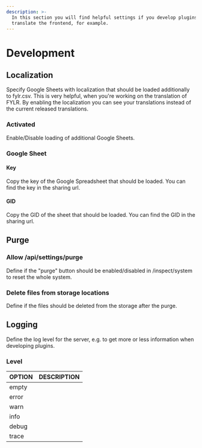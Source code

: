 ```yaml
---
description: >-
  In this section you will find helpful settings if you develop plugins or
  translate the frontend, for example.
---
```


# Development

## Localization

Specify Google Sheets with localization that should be loaded additionally to fylr.csv. This is very helpful, when you're working on the translation of FYLR. By enabling the localization you can see your translations instead of the current released translations.

### Activated

Enable/Disable loading of additional Google Sheets.

### Google Sheet

#### Key

Copy the key of the Google Spreadsheet that should be loaded. You can find the key in the sharing url.

#### GID

Copy the GID of the sheet that should be loaded. You can find the GID in the sharing url.



## Purge

### Allow /api/settings/purge

Define if the "purge" button should be enabled/disabled in /inspect/system to reset the whole system.

### Delete files from storage locations

Define if the files should be deleted from the storage after the purge.



## Logging

Define the log level for the server, e.g. to get more or less information when developing plugins.

### Level

| OPTION | DESCRIPTION |
| ------ | ----------- |
| empty  |             |
| error  |             |
| warn   |             |
| info   |             |
| debug  |             |
| trace  |             |
